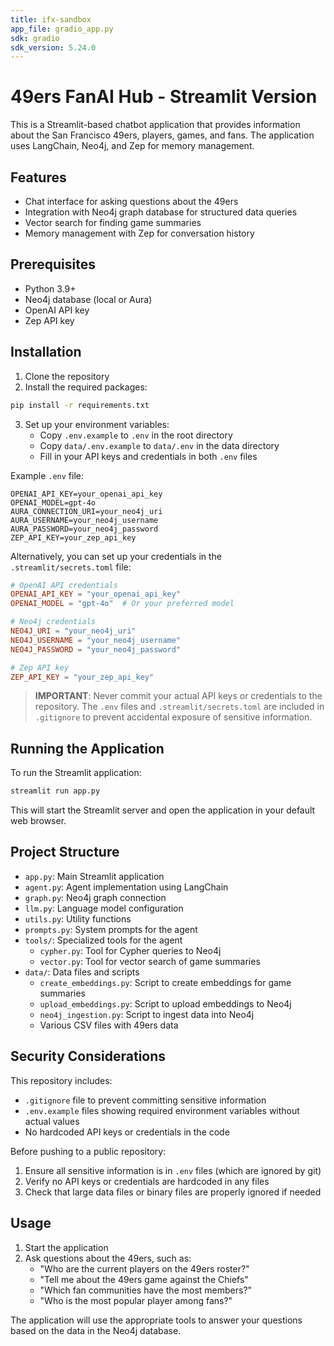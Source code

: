 ```yaml
---
title: ifx-sandbox
app_file: gradio_app.py
sdk: gradio
sdk_version: 5.24.0
---
```

# 49ers FanAI Hub - Streamlit Version

This is a Streamlit-based chatbot application that provides information about the San Francisco 49ers, players, games, and fans. The application uses LangChain, Neo4j, and Zep for memory management.

## Features

- Chat interface for asking questions about the 49ers
- Integration with Neo4j graph database for structured data queries
- Vector search for finding game summaries
- Memory management with Zep for conversation history

## Prerequisites

- Python 3.9+
- Neo4j database (local or Aura)
- OpenAI API key
- Zep API key

## Installation

1. Clone the repository
2. Install the required packages:

```bash
pip install -r requirements.txt
```

3. Set up your environment variables:
   - Copy `.env.example` to `.env` in the root directory
   - Copy `data/.env.example` to `data/.env` in the data directory
   - Fill in your API keys and credentials in both `.env` files

Example `.env` file:
```
OPENAI_API_KEY=your_openai_api_key
OPENAI_MODEL=gpt-4o
AURA_CONNECTION_URI=your_neo4j_uri
AURA_USERNAME=your_neo4j_username
AURA_PASSWORD=your_neo4j_password
ZEP_API_KEY=your_zep_api_key
```

Alternatively, you can set up your credentials in the `.streamlit/secrets.toml` file:

```toml
# OpenAI API credentials
OPENAI_API_KEY = "your_openai_api_key"
OPENAI_MODEL = "gpt-4o"  # Or your preferred model

# Neo4j credentials
NEO4J_URI = "your_neo4j_uri"
NEO4J_USERNAME = "your_neo4j_username"
NEO4J_PASSWORD = "your_neo4j_password"

# Zep API key
ZEP_API_KEY = "your_zep_api_key"
```

> **IMPORTANT**: Never commit your actual API keys or credentials to the repository. The `.env` files and `.streamlit/secrets.toml` are included in `.gitignore` to prevent accidental exposure of sensitive information.

## Running the Application

To run the Streamlit application:

```bash
streamlit run app.py
```

This will start the Streamlit server and open the application in your default web browser.

## Project Structure

- `app.py`: Main Streamlit application
- `agent.py`: Agent implementation using LangChain
- `graph.py`: Neo4j graph connection
- `llm.py`: Language model configuration
- `utils.py`: Utility functions
- `prompts.py`: System prompts for the agent
- `tools/`: Specialized tools for the agent
  - `cypher.py`: Tool for Cypher queries to Neo4j
  - `vector.py`: Tool for vector search of game summaries
- `data/`: Data files and scripts
  - `create_embeddings.py`: Script to create embeddings for game summaries
  - `upload_embeddings.py`: Script to upload embeddings to Neo4j
  - `neo4j_ingestion.py`: Script to ingest data into Neo4j
  - Various CSV files with 49ers data

## Security Considerations

This repository includes:
- `.gitignore` file to prevent committing sensitive information
- `.env.example` files showing required environment variables without actual values
- No hardcoded API keys or credentials in the code

Before pushing to a public repository:
1. Ensure all sensitive information is in `.env` files (which are ignored by git)
2. Verify no API keys or credentials are hardcoded in any files
3. Check that large data files or binary files are properly ignored if needed

## Usage

1. Start the application
2. Ask questions about the 49ers, such as:
   - "Who are the current players on the 49ers roster?"
   - "Tell me about the 49ers game against the Chiefs"
   - "Which fan communities have the most members?"
   - "Who is the most popular player among fans?"

The application will use the appropriate tools to answer your questions based on the data in the Neo4j database.
